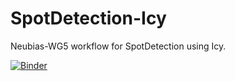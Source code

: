 # SpotDetection-Icy
Neubias-WG5 workflow for SpotDetection using Icy.

[![Binder](https://mybinder.org/badge_logo.svg)](https://mybinder.org/v2/gh/Neubias-WG5/Jupyter_SpotDetection-Icy.git/v1.0?filepath=2D_Spot_Detection_with_Icy.ipynb)

